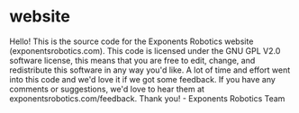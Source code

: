 website
=======

Hello! This is the source code for the Exponents Robotics website (exponentsrobotics.com).
This code is licensed under the GNU GPL V2.0 software license, this means that you are free to edit, change, and redistribute this software in any way you'd like. A lot of time and effort went into this code and we'd love it if we got some feedback. If you have any comments or suggestions, we'd love to hear them at exponentsrobotics.com/feedback.
Thank you! - Exponents Robotics Team

